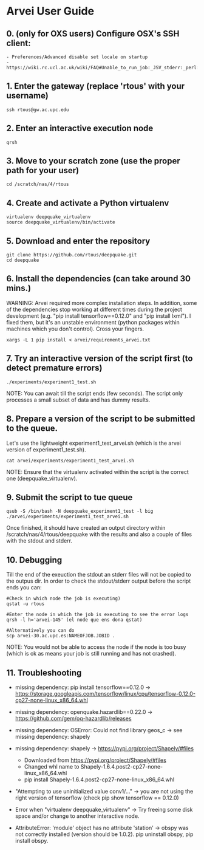 											  															  
# Arvei User Guide

## 0. (only for OXS users) Configure OSX's SSH client:

	- Preferences/Advanced disable set locale on startup
	- https://wiki.rc.ucl.ac.uk/wiki/FAQ#Unable_to_run_job:_JSV_stderr:_perl:_warning:_Setting_locale_failed.

## 1. Enter the gateway (replace 'rtous' with your username)

	ssh rtous@gw.ac.upc.edu 

## 2. Enter an interactive execution node 

	qrsh 

## 3. Move to your scratch zone (use the proper path for your user)

	cd /scratch/nas/4/rtous

## 4. Create and activate a Python virtualenv

	virtualenv deepquake_virtualenv
	source deepquake_virtualenv/bin/activate

## 5. Download and enter the repository
 
	git clone https://github.com/rtous/deepquake.git
	cd deepquake

## 6. Install the dependencies (can take around 30 mins.)

WARNING: Arvei required more complex installation steps. In addition, some of the dependencies stop working at different times during the project development (e.g. "pip install tensorflow==0.12.0" and "pip install lxml"). I fixed them, but it's an unstable environment (python packages within machines which you don't control). Cross your fingers.

	xargs -L 1 pip install < arvei/requirements_arvei.txt 

## 7. Try an interactive version of the script first (to detect premature errors)

	./experiments/experiment1_test.sh

NOTE: You can await till the script ends (few seconds). The script only processes a small subset of data and has dummy results.

## 8. Prepare a version of the script to be submitted to the queue.

Let's use the lightweight experiment1_test_arvei.sh (which is the arvei version of experiment1_test.sh).

	cat arvei/experiments/experiment1_test_arvei.sh

NOTE: Ensure that the virtualenv activated within the script is the correct one (deepquake_virtualenv).

## 9. Submit the script to tue queue

	qsub -S /bin/bash -N deepquake_experiment1_test -l big ./arvei/experiments/experiment1_test_arvei.sh

Once finished, it should have created an output directory within /scratch/nas/4/rtous/deepquake with the results and also a couple of files with the stdout and stderr.

## 10. Debugging

Till the end of the exeuction the stdout an stderr files will not be copied to the outpus dir. In order to check the stdout/stderr output before the script ends you can:

	#Check in which node the job is executing)
	qstat -u rtous

	#Enter the node in which the job is executing to see the error logs
	qrsh -l h='arvei-145' (el node que ens dona qstat)

	#Alternatively you can do
	scp arvei-30.ac.upc.es:NAMEOFJOB.JOBID .

NOTE: You would not be able to access the node if the node is too busy (which is ok as means your job is still running and has not crashed).

## 11. Troubleshooting

- missing dependency: pip install tensorflow==0.12.0 -> https://storage.googleapis.com/tensorflow/linux/cpu/tensorflow-0.12.0-cp27-none-linux_x86_64.whl

- missing dependency: openquake.hazardlib==0.22.0 -> https://github.com/gem/oq-hazardlib/releases

- missing dependency: OSError: Could not find library geos_c -> see missing dependency: shapely

- missing dependency: shapely -> https://pypi.org/project/Shapely/#files

	- Downloaded from https://pypi.org/project/Shapely/#files
	- Changed whl name to Shapely-1.6.4.post2-cp27-none-linux_x86_64.whl
	- pip install Shapely-1.6.4.post2-cp27-none-linux_x86_64.whl

- "Attempting to use uninitialized value conv1/..." -> you are not using the right version of tensorflow (check pip show tensorflow == 0.12.0)

- Error when "virtualenv deepquake_virtualenv" -> Try freeing some disk space and/or change to another interactive node.

- AttributeError: 'module' object has no attribute 'station' -> obspy was not correctly installed (version should be 1.0.2). pip uninstall obspy, pip install obspy.




  